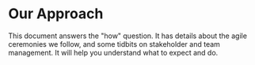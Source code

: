 # Our Approach

This document answers the "how" question. It has details about the agile ceremonies we follow, and some tidbits on stakeholder and team management. It will help you understand what to expect and do.
